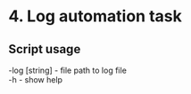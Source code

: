 # 4. Log automation task

## Script usage

  -log [string]     - file path to log file  
  -h                - show help
